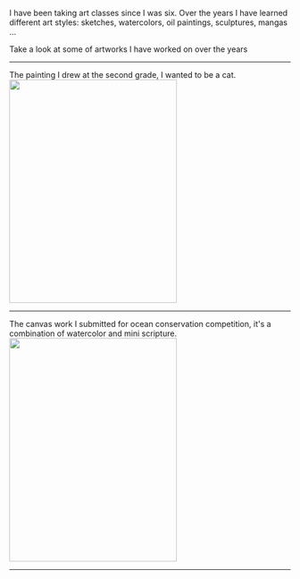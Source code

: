 I have been taking art classes since I was six.  Over the years I have learned different art styles: sketches, watercolors, oil paintings, sculptures, mangas ...

Take a look at some of artworks I have worked on over the years

****

The painting I drew at the second grade, I wanted to be a cat.
<img src="paintings/IMG_20181003_124459.jpg.png" width="300" height="400" />


****

The canvas work I submitted for ocean conservation competition, it's a combination of watercolor and mini scripture.
<img src="paintings/IMG_20181003_124548.jpg.png" width="300" height="400" />

****
